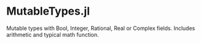 # MutableTypes.jl
Mutable types with Bool, Integer, Rational, Real or Complex fields. Includes arithmetic and typical math function.

